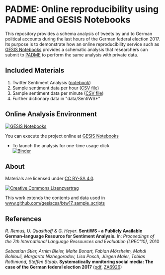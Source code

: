 # PADME: Online reproducibility using PADME and GESIS Notebooks

This repository provides a schema analysis of tweets by and to German political accounts during the last hours of the German federal election 2017. Its purpose is to demonstrate how an online reproducibility service such as [GESIS Notebooks](https://notebooks.gesis.org/) provides a schematic analysis that researchers can submit to [PADME](https://padme-analytics.de/ŧ) to perform the same analysis with private data.


## Included Materials
1. Twitter Sentiment Analysis ([notebook](twitter_analysis.ipynb))
2. Sample sentiment data per hour ([CSV file](data/sentiment_data_hour.csv))
3. Sample sentiment data per minute ([CSV file](data/sentiment_data_minute.csv))
4. Further dictionary data in "data/SentiWS*"


## Online Analysis Environment
[![GESIS Notebooks](https://notebooks.gesis.org/static/images/logo/logo_text.png)](https://notebooks.gesis.org)

You can execute the project online at [GESIS Notebooks](https://notebooks.gesis.org/)

+ To launch the analysis for one-time usage click  
[![Binder](https://notebooks.gesis.org/binder/badge.svg)](https://notebooks.gesis.org/binder/v2/gh/gesiscss/padme_btw17/HEAD?labpath=twitter_analysis.ipynb)



## About

Materials are licensed under [CC BY-SA 4.0](http://creativecommons.org/licenses/by-sa/4.0/).

[![Creative Commons Lizenzvertrag](https://i.creativecommons.org/l/by-sa/4.0/88x31.png)](http://creativecommons.org/licenses/by-sa/4.0/)


This work extends the contents and data used in www.github.com/gesiscss/btw17_sample_scripts

## References

*R. Remus, U. Quasthoff & G. Heyer*. **SentiWS - a Publicly Available German-language Resource for Sentiment Analysis.** In: *Proceedings of the 7th International Language Ressources and Evaluation (LREC'10)*, 2010

*Sebastian Stier, Arnim Bleier, Malte Bonart, Fabian Mörsheim, Mahdi Bohlouli, Margarita Nizhegorodov, Lisa Posch, Jürgen Maier, Tobias Rothmund, Steffen Staab*. **Systematically monitoring social media: The case of the German federal election 2017** ([pdf](https://arxiv.org/pdf/1804.02888.pdf), [ZA6926](https://search.gesis.org/research_data/ZA6926))
